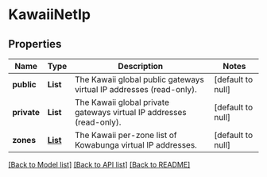 # KawaiiNetIp
## Properties

| Name | Type | Description | Notes |
|------------ | ------------- | ------------- | -------------|
| **public** | **List** | The Kawaii global public gateways virtual IP addresses (read-only). | [default to null] |
| **private** | **List** | The Kawaii global private gateways virtual IP addresses (read-only). | [default to null] |
| **zones** | [**List**](KawaiiNetIpZone.md) | The Kawaii per-zone list of Kowabunga virtual IP addresses. | [default to null] |

[[Back to Model list]](../README.md#documentation-for-models) [[Back to API list]](../README.md#documentation-for-api-endpoints) [[Back to README]](../README.md)

